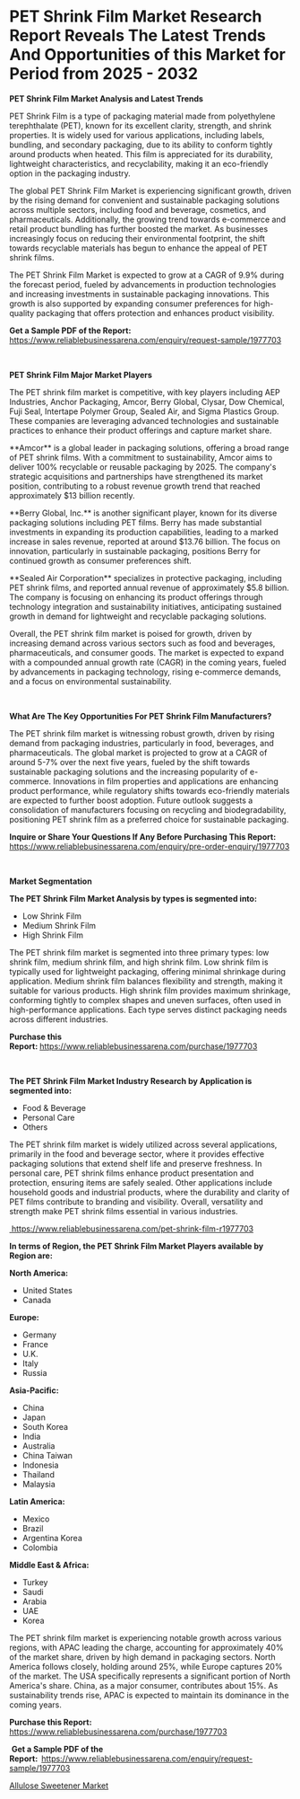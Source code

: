 <p><h1>PET Shrink Film Market Research Report Reveals The Latest Trends And Opportunities of this Market for Period from 2025 - 2032</h1></p><p><strong>PET Shrink Film Market Analysis and Latest Trends</strong></p>
<p><p>PET Shrink Film is a type of packaging material made from polyethylene terephthalate (PET), known for its excellent clarity, strength, and shrink properties. It is widely used for various applications, including labels, bundling, and secondary packaging, due to its ability to conform tightly around products when heated. This film is appreciated for its durability, lightweight characteristics, and recyclability, making it an eco-friendly option in the packaging industry.</p><p>The global PET Shrink Film Market is experiencing significant growth, driven by the rising demand for convenient and sustainable packaging solutions across multiple sectors, including food and beverage, cosmetics, and pharmaceuticals. Additionally, the growing trend towards e-commerce and retail product bundling has further boosted the market. As businesses increasingly focus on reducing their environmental footprint, the shift towards recyclable materials has begun to enhance the appeal of PET shrink films.</p><p>The PET Shrink Film Market is expected to grow at a CAGR of 9.9% during the forecast period, fueled by advancements in production technologies and increasing investments in sustainable packaging innovations. This growth is also supported by expanding consumer preferences for high-quality packaging that offers protection and enhances product visibility.</p></p>
<p><strong>Get a Sample PDF of the Report:&nbsp;</strong> <a href="https://www.reliablebusinessarena.com/enquiry/request-sample/1977703?utm_campaign=1420&utm_medium=2&utm_source=Github&utm_content=ia&utm_term=01042025&utm_id=pet-shrink-film">https://www.reliablebusinessarena.com/enquiry/request-sample/1977703</a></p>
<p>&nbsp;</p>
<p><strong>PET Shrink Film Major Market Players</strong></p>
<p><p>The PET shrink film market is competitive, with key players including AEP Industries, Anchor Packaging, Amcor, Berry Global, Clysar, Dow Chemical, Fuji Seal, Intertape Polymer Group, Sealed Air, and Sigma Plastics Group. These companies are leveraging advanced technologies and sustainable practices to enhance their product offerings and capture market share.</p><p>**Amcor** is a global leader in packaging solutions, offering a broad range of PET shrink films. With a commitment to sustainability, Amcor aims to deliver 100% recyclable or reusable packaging by 2025. The company's strategic acquisitions and partnerships have strengthened its market position, contributing to a robust revenue growth trend that reached approximately $13 billion recently.</p><p>**Berry Global, Inc.** is another significant player, known for its diverse packaging solutions including PET films. Berry has made substantial investments in expanding its production capabilities, leading to a marked increase in sales revenue, reported at around $13.76 billion. The focus on innovation, particularly in sustainable packaging, positions Berry for continued growth as consumer preferences shift.</p><p>**Sealed Air Corporation** specializes in protective packaging, including PET shrink films, and reported annual revenue of approximately $5.8 billion. The company is focusing on enhancing its product offerings through technology integration and sustainability initiatives, anticipating sustained growth in demand for lightweight and recyclable packaging solutions.</p><p>Overall, the PET shrink film market is poised for growth, driven by increasing demand across various sectors such as food and beverages, pharmaceuticals, and consumer goods. The market is expected to expand with a compounded annual growth rate (CAGR) in the coming years, fueled by advancements in packaging technology, rising e-commerce demands, and a focus on environmental sustainability.</p></p>
<p>&nbsp;</p>
<p><strong>What Are The Key Opportunities For PET Shrink Film Manufacturers?</strong></p>
<p><p>The PET shrink film market is witnessing robust growth, driven by rising demand from packaging industries, particularly in food, beverages, and pharmaceuticals. The global market is projected to grow at a CAGR of around 5-7% over the next five years, fueled by the shift towards sustainable packaging solutions and the increasing popularity of e-commerce. Innovations in film properties and applications are enhancing product performance, while regulatory shifts towards eco-friendly materials are expected to further boost adoption. Future outlook suggests a consolidation of manufacturers focusing on recycling and biodegradability, positioning PET shrink film as a preferred choice for sustainable packaging.</p></p>
<p><strong>Inquire or Share Your Questions If Any Before Purchasing This Report:</strong> <a href="https://www.reliablebusinessarena.com/enquiry/pre-order-enquiry/1977703?utm_campaign=1420&utm_medium=2&utm_source=Github&utm_content=ia&utm_term=01042025&utm_id=pet-shrink-film">https://www.reliablebusinessarena.com/enquiry/pre-order-enquiry/1977703</a></p>
<p>&nbsp;</p>
<p><strong>Market Segmentation</strong></p>
<p><strong>The PET Shrink Film Market Analysis by types is segmented into:</strong></p>
<p><ul><li>Low Shrink Film</li><li>Medium Shrink Film</li><li>High Shrink Film</li></ul></p>
<p><p>The PET shrink film market is segmented into three primary types: low shrink film, medium shrink film, and high shrink film. Low shrink film is typically used for lightweight packaging, offering minimal shrinkage during application. Medium shrink film balances flexibility and strength, making it suitable for various products. High shrink film provides maximum shrinkage, conforming tightly to complex shapes and uneven surfaces, often used in high-performance applications. Each type serves distinct packaging needs across different industries.</p></p>
<p><strong>Purchase this Report:&nbsp;</strong><a href="https://www.reliablebusinessarena.com/purchase/1977703?utm_campaign=1420&utm_medium=2&utm_source=Github&utm_content=ia&utm_term=01042025&utm_id=pet-shrink-film">https://www.reliablebusinessarena.com/purchase/1977703</a></p>
<p>&nbsp;</p>
<p><strong>The PET Shrink Film Market Industry Research by Application is segmented into:</strong></p>
<p><ul><li>Food & Beverage</li><li>Personal Care</li><li>Others</li></ul></p>
<p><p>The PET shrink film market is widely utilized across several applications, primarily in the food and beverage sector, where it provides effective packaging solutions that extend shelf life and preserve freshness. In personal care, PET shrink films enhance product presentation and protection, ensuring items are safely sealed. Other applications include household goods and industrial products, where the durability and clarity of PET films contribute to branding and visibility. Overall, versatility and strength make PET shrink films essential in various industries.</p></p>
<p><a href="https://www.reliablebusinessarena.com/pet-shrink-film-r1977703?utm_campaign=1420&utm_medium=2&utm_source=Github&utm_content=ia&utm_term=01042025&utm_id=pet-shrink-film">&nbsp;https://www.reliablebusinessarena.com/pet-shrink-film-r1977703</a></p>
<p><strong>In terms of Region, the PET Shrink Film Market Players available by Region are:</strong></p>
<p>
    <p> <strong> North America: </strong>
        <ul>
            <li>United States</li>
            <li>Canada</li>
        </ul>
        </p> 
    <p> <strong> Europe: </strong>
        <ul>
            <li>Germany</li>
            <li>France</li>
            <li>U.K.</li>
            <li>Italy</li>
            <li>Russia</li>
        </ul>
        </p> 
    <p> <strong> Asia-Pacific: </strong>
        <ul>
            <li>China</li>
            <li>Japan</li>
            <li>South Korea</li>
            <li>India</li>
            <li>Australia</li>
            <li>China Taiwan</li>
            <li>Indonesia</li>
            <li>Thailand</li>
            <li>Malaysia</li>
        </ul>
        </p> 
    <p> <strong> Latin America: </strong>
        <ul>
            <li>Mexico</li>
            <li>Brazil</li>
            <li>Argentina Korea</li>
            <li>Colombia</li>
        </ul>
        </p> 
    <p> <strong> Middle East & Africa: </strong>
        <ul>
            <li>Turkey</li>
            <li>Saudi</li>
            <li>Arabia</li>
            <li>UAE</li>
            <li>Korea</li>
        </ul>
    </p>
    </p>
<p><p>The PET shrink film market is experiencing notable growth across various regions, with APAC leading the charge, accounting for approximately 40% of the market share, driven by high demand in packaging sectors. North America follows closely, holding around 25%, while Europe captures 20% of the market. The USA specifically represents a significant portion of North America's share. China, as a major consumer, contributes about 15%. As sustainability trends rise, APAC is expected to maintain its dominance in the coming years.</p></p>
<p><strong>Purchase this Report: </strong><a href="https://www.reliablebusinessarena.com/purchase/1977703?utm_campaign=1420&utm_medium=2&utm_source=Github&utm_content=ia&utm_term=01042025&utm_id=pet-shrink-film">https://www.reliablebusinessarena.com/purchase/1977703</a></p>
<p>&nbsp;<strong>Get a Sample PDF of the Report:&nbsp;&nbsp;</strong><a href="https://www.reliablebusinessarena.com/enquiry/request-sample/1977703?utm_campaign=1420&utm_medium=2&utm_source=Github&utm_content=ia&utm_term=01042025&utm_id=pet-shrink-film">https://www.reliablebusinessarena.com/enquiry/request-sample/1977703</a></p>
<p><strong></strong></p>
<p><p><a href="https://github.com/aslinalirey9/Market-Research-Report-List-1/blob/main/allulose-sweetener-market.md?utm_campaign=1420&utm_medium=2&utm_source=Github&utm_content=ia&utm_term=01042025&utm_id=pet-shrink-film">Allulose Sweetener Market</a></p></p>